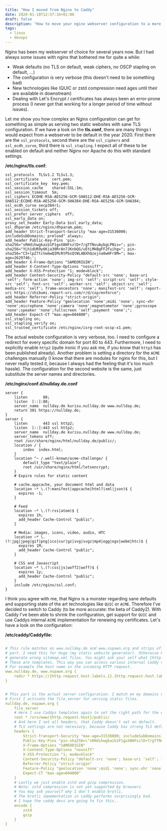 ```yaml
---
title: "How I moved from Nginx to Caddy"
date: 2020-01-18T12:57:34+01:00
draft: false
description: "How to move your nginx webserver configuration to a more modern webserver called caddy. Caddy has several advantages like automated TLS"
tags:
  - linux
  - devops
---
```


Nginx has been my webserver of choice for several years now. But I had always
some issues with nginx that bothered me for quite a while:

* Weak defaults (no TLS on default, weak ciphers, no OSCP stapling on default, ...)
* The configuration is very verbose (this doesn't need to be something bad)
* New technologies like (QUIC or zstd compression need ages until their are available in downstream)
* Dealing with Let's Encrypt / certificates has always been an error-prone process (I never got that working for a longer period of time without issues).


Let me show you how complex an Nginx configuration can get for something as simple as serving two static websites with sane TLS configuration. If we have a look on the **tls.conf**, there are many things I would expect from a webserver to be default in the year 2020. First there are the `ssl_protocols`, second there are the `ssl_ciphers` and `ssl_ecdh_curve`, third there is `ssl_stapling`. I expect all of these to be enabled on default and neither Nginx nor Apache do this with standard settings.

**/etc/nginx/tls.conf:**
```nginx
ssl_protocols  TLSv1.2 TLSv1.3;
ssl_certificate      cert.pem;
ssl_certificate_key  key.pem;
ssl_session_cache    shared:SSL:1m;
ssl_session_timeout  5m;
ssl_ciphers ECDHE-RSA-AES256-GCM-SHA512:DHE-RSA-AES256-GCM-SHA512:ECDHE-RSA-AES256-GCM-SHA384:DHE-RSA-AES256-GCM-SHA384;
ssl_ecdh_curve secp384r1;
ssl_session_tickets off;
ssl_prefer_server_ciphers  off;
ssl_early_data on;
proxy_set_header Early-Data $ssl_early_data;
ssl_dhparam /etc/nginx/dhparam.pem;
add_header Strict-Transport-Security "max-age=31536000; includeSubDomains; preload" always;
add_header Public-Key-Pins 'pin-sha256="sRHdihwgkaib1P1gxX8HFszlD+7/gTfNvuAybgLPNis="; pin-sha256="YLh1dUR9y6Kja30RrAn7JKnbQG/uEtLMkBgFF2Fuihg="; pin-sha256="C5+lpZ7tcVwmwQIMcRtPbsQtWLABXhQzejna0wHFr8M="; max-age=2629746;';
add_header X-Frame-Options "SAMEORIGIN";
add_header X-Content-Type-Options "nosniff";
add_header X-XSS-Protection "1; mode=block";
add_header Content-Security-Policy "default-src 'none'; base-uri 'self'; form-action 'none'; img-src 'self'; script-src 'self'; style-src 'self'; font-src 'self'; worker-src 'self'; object-src 'self'; media-src 'self'; frame-ancestors 'none'; manifest-src 'self'; report-uri https://shibumi.report-uri.com/r/d/csp/enforce";
add_header Referrer-Policy "strict-origin";
add_header Feature-Policy "geolocation 'none';midi 'none'; sync-xhr 'none';microphone 'none';camera 'none';magnetometer 'none';gyroscope 'none';speaker 'none';fullscreen 'self';payment 'none';";
add_header Expect-CT "max-age=604800";
ssl_stapling on;
ssl_stapling_verify on;
ssl_trusted_certificate /etc/nginx/isrg-root-ocsp-x1.pem;
```

The actual website configuration is very verbose, too. I need to configure a redirect for every specific domain for port 80 to 443. Furthermore, I need to explicitly enable `http2` (quite ironic if you ask me, if you know that `http3` has been published already). Another problem is setting a directory for the `ACME` challenges manually (I know that there are modules for nginx for this, but I never really tested it, because I always had the feeling that it's too much hassle). The configuration for the second website is the same, just substitute the server names and directories.

**/etc/nginx/conf.d/nullday.de.conf**
```nginx
server {
    listen       80;
    listen	[::]:80;
    server_name  nullday.de kurisu.nullday.de www.nullday.de;
    return 301 https://nullday.de;
}
server {
    listen       443 ssl http2;
    listen	[::]:443 ssl http2;
    server_name  nullday.de kurisu.nullday.de www.nullday.de;
    server_tokens off;
    root /usr/share/nginx/html/nullday.de/public/;
    location / {
	    index  index.html;
    }
    location ^~ /.well-known/acme-challenge/ {
    	default_type "text/plain";
    	root /usr/share/nginx/html/letsencrypt;
    }
    # Expire rules for static content

    # cache.appcache, your document html and data
    location ~* \.(?:manifest|appcache|html?|xml|json)$ {
      expires -1;
    }
    
    # Feed
    location ~* \.(?:rss|atom)$ {
      expires 1h;
      add_header Cache-Control "public";
    }
    
    # Media: images, icons, video, audio, HTC
    location ~* \.(?:jpg|jpeg|gif|png|ico|cur|gz|svg|svgz|mp4|ogg|ogv|webm|htc)$ {
      expires 1M;
      add_header Cache-Control "public";
    }
    
    # CSS and Javascript
    location ~* \.(?:css|js|woff2|woff)$ {
      expires 1y;
      add_header Cache-Control "public";
    }
    include /etc/nginx/ssl.conf;
}
```

I think you agree with me, that Nginx is a monster regarding sane defaults and supporting state of the art technologies like `QUIC` or `ACME`. Therefore I've decided to switch to Caddy (to be more accurate: the beta of Caddy2). With Caddy I've been able to shrink the configuration, get support for `QUIC` and use Caddys internal `ACME` implementation for renewing my certificates. Let's have a look on the configuration:

**/etc/caddy/Caddyfile:**
```yaml

# This rule matches on www.nullday.de and www.nspawn.org and strips off the www
# part. I need this for Hugo (my static website generator). Otherwise Hugo will
# generate wrong sitemap.xml files. You might ask your self what {http.request.host.labels.1} mean.
# These are templates. This way you can access various internal Caddy variables.
# For example the host name in the incoming HTTP request.
www.nullday.de, www.nspawn.org {
	redir * https://{http.request.host.labels.1}.{http.request.host.labels.0}{path}
}


# This part is the actual server configuration. I match on my domains nullday.de and nnspawn.org.
# First I activate the file_server for serving static files.
nullday.de, nspawn.org {
	file_server
	# Here I use Caddys templates again to set the right path for the website.
	root * /srv/www/{http.request.host}/public/
	# And here I set all headers, that Caddy doesn't set on default.
	# TLS settings are not necessary, because Caddy has strong TLS defaults.
	headers {
		Strict-Transport-Security "max-age=31536000; includeSubDomains; preload; always"
		Public-Key-Pins "pin-sha256=\"sRHdihwgkaib1P1gxX8HFszlD+7/gTfNvuAybgLPNis=\"; pin-sha256=\"YLh1dUR9y6Kja30RrAn7JKnbQG/uEtLMkBgFF2Fuihg=\"; pin-sha256=\"C5+lpZ7tcVwmwQIMcRtPbsQtWLABXhQzejna0wHFr8M=\"; includeSubdomains; max-age=2629746;"
		X-Frame-Options "SAMEORIGIN"
		X-Content-Type-Options "nosniff"
		X-XSS-Protection "1; mode=block"
		Content-Security-Policy "default-src 'none'; base-uri 'self'; form-action 'none'; img-src 'self'; script-src 'self'; style-src 'self'; font-src 'self'; worker-src 'self'; object-src 'self'; media-src 'self'; frame-ancestors 'none'; manifest-src 'self'"
		Referrer-Policy "strict-origin"
		Feature-Policy "geolocation 'none';midi 'none'; sync-xhr 'none';microphone 'none';camera 'none';magnetometer 'none';gyroscope 'none';speaker 'none';fullscreen 'self';payment 'none';"
		Expect-CT "max-age=604800"
	}
	# Lastly we just enable zstd and gzip compression.
	# Note: zstd compression is not yet supported by browsers.
	# You may ask yourself why I don't enable brotli.
	# The brotli impementation in caddy performs surprisingly bad.
	# I hope the caddy devs are going to fix this..
	encode {
		zstd
		gzip
	}
}
```
